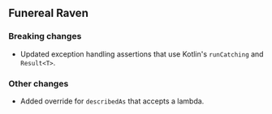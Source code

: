 ## Funereal Raven

### Breaking changes

- Updated exception handling assertions that use Kotlin's `runCatching` and `Result<T>`.

### Other changes

- Added override for `describedAs` that accepts a lambda.
